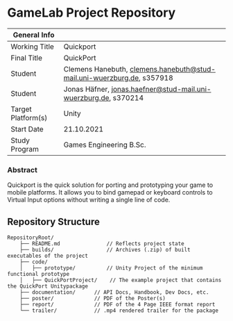 # GameLab Project Repository

|  General Info  | |
| ---|---|
| Working Title | Quickport |
| Final Title | QuickPort |
| Student | Clemens Hanebuth, clemens.hanebuth@stud-mail.uni-wuerzburg.de, s357918 |
| Student | Jonas Häfner, jonas.haefner@stud-mail.uni-wuerzburg.de, s370214 |
| Target Platform(s) | Unity |
| Start Date | 21.10.2021 |
| Study Program | Games Engineering B.Sc.|

### Abstract

Quickport is the quick solution for porting and prototyping your game to mobile platforms. It allows you to bind gamepad or keyboard controls to Virtual Input options without writing a single line of code.

## Repository Structure

```
RepositoryRoot/
    ├── README.md           	// Reflects project state
    ├── builds/             	// Archives (.zip) of built executables of the project
    ├── code/
    │   ├── prototype/      	// Unity Project of the minimum functional prototype
    │   ├── QuickPortProject/    // The example project that contains the QuickPort Unitypackage
    ├── documentation/      // API Docs, Handbook, Dev Docs, etc.
    ├── poster/             // PDF of the Poster(s)
    ├── report/             // PDF of the 4 Page IEEE format report
    └── trailer/            // .mp4 rendered trailer for the package
```


